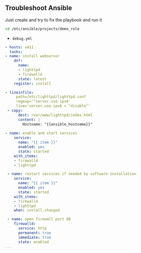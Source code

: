 ## Troubleshoot Ansible

Just create and try to fix the playbook and run it

```bash
cd /etc/ansible/projects/demo_role
```
 * <code>debug.yml</code>
```yaml
- hosts: vm11
  tasks:
- name: install webserver
    dnf: 
      name: 
      - lighttpd
      - firewalld
      state: latest
    register: install

- lineinfile: 
     path=/etc/lighttpd/lighttpd.conf 
     regexp='^server.use-ipv6' 
     line='server.use-ipv6 = "disable"'
 - copy:
      dest: /var/www/lighttpd/index.html
      content: |
        Hostname: "{{ansible_hostname}}"
        
- name: enable and start services
    service:
      name: "{{ item }}"
      enabled: yes
      state: started
    with_items:
    - firewalld
    - lighttpd

 - name: restart services if needed by software installation
    service:
      name: "{{ item }}"
      enabled: yes
      state: started
    with_items:
    - firewalld
    - lighttpd
    when: install.changed

 - name: open firewall port 80
    firewalld: 
      service: http 
      permanent: true 
      immediate: true 
      state: enabled
...
```
<!--stackedit_data:
eyJoaXN0b3J5IjpbNDU1MDYyMDYwXX0=
-->